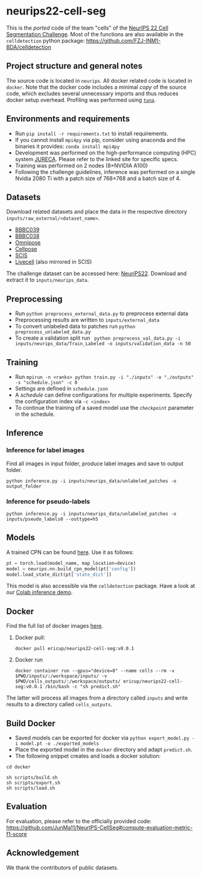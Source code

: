 # neurips22-cell-seg

This is the _ported_ code of the team "cells" of the [NeurIPS 22 Cell Segmentation Challenge](https://neurips22-cellseg.grand-challenge.org/).
Most of the functions are also available in the `celldetection` python package: https://github.com/FZJ-INM1-BDA/celldetection

## Project structure and general notes
The source code is located in `neurips`.
All docker related code is located in `docker`.
Note that the docker code includes a minimal _copy_ of the source code, which excludes several unnecessary imports and thus reduces docker setup overhead.
Profiling was performed using [`tuna`](https://github.com/nschloe/tuna).

## Environments and requirements
- Run `pip install -r requirements.txt` to install requirements.
- If you cannot install `mpi4py` via pip, consider using anaconda and the binaries it provides: `conda install mpi4py`
- Development was performed on the high-performance computing (HPC) system [JURECA](https://apps.fz-juelich.de/jsc/hps/jureca/configuration.html). Please refer to the linked site for specific specs.
- Training was performed on 2 nodes (8×NVIDIA A100)
- Following the challenge guidelines, inference was performed on a single Nvidia 2080 Ti with a patch size of 768×768 and a batch size of 4.

## Datasets
Download related datasets and place the data in the respective directory `inputs/raw_external/<dataset_name>`.
- [BBBC039](https://bbbc.broadinstitute.org/BBBC039)
- [BBBC038](https://bbbc.broadinstitute.org/BBBC038)
- [Omnipose](https://www.cellpose.org/dataset_omnipose)
- [Cellpose](https://www.cellpose.org/dataset)
- [SCIS](https://www.kaggle.com/competitions/sartorius-cell-instance-segmentation)
- [Livecell](https://github.com/sartorius-research/LIVECell) (also mirrored in SCIS)

The challenge dataset can be accessed here: [NeuriPS22](https://neurips22-cellseg.grand-challenge.org/dataset/).
Download and extract it to `inputs/neurips_data`.

## Preprocessing
- Run `python preprocess_external_data.py` to preprocess external data
- Preprocessing results are written to `inputs/external_data`
- To convert unlabeled data to patches run `python preprocess_unlabeled_data.py`
- To create a validation split run ` python preprocess_val_data.py -i inputs/neurips_data/Train_Labeled -o inputs/validation_data -n 50` 

## Training
- Run `mpirun -n <ranks> python train.py -i "./inputs" -o "./outputs" -s "schedule.json" -c 0`
- Settings are defined in `schedule.json`
- A _schedule_ can define configurations for multiple experiments. Specify the configuration index via `-c <index>`
- To continue the training of a saved model use the `checkpoint` parameter in the schedule.

## Inference

### Inference for label images
Find all images in input folder, produce label images and save to output folder.
```
python inference.py -i inputs/neurips_data/unlabeled_patches -o output_folder
```

### Inference for pseudo-labels
```
python inference.py -i inputs/neurips_data/unlabeled_patches -o inputs/pseudo_labels0 --outtype=h5
```

## Models
A trained CPN can be found [here](https://celldetection.org/torch/models/ginoro.pt).
Use it as follows:
```python
pt = torch.load(model_name, map_location=device)
model = neurips.nn.build_cpn_model(pt['config'])
model.load_state_dict(pt['state_dict'])
```
This model is also accessible via the `celldetection` package.
Have a look at our [Colab inference demo](https://colab.research.google.com/drive/1Ycc2X131lmlU50Ds8iz8o0KSgLWDjO9H).

## Docker
Find the full list of docker images [here](https://hub.docker.com/repository/docker/ericup/neurips22-cell-seg/tags?page=1&ordering=last_updated).

1. Docker pull:
    ```
    docker pull ericup/neurips22-cell-seg:v0.0.1
    ```
2. Docker run
    ```
    docker container run --gpus="device=0" --name cells --rm -v $PWD/inputs/:/workspace/inputs/ -v $PWD/cells_outputs/:/workspace/outputs/ ericup/neurips22-cell-seg:v0.0.1 /bin/bash -c "sh predict.sh"
    ```
The latter will process all images from a directory called `inputs` and write results to a directory called `cells_outputs`.

## Build Docker
- Saved models can be exported for docker via `python export_model.py -i model.pt -o ./exported_models`
- Place the exported model in the `docker` directory and adapt `predict.sh`.
- The following snippet creates and loads a docker solution:
```
cd docker

sh scripts/build.sh
sh scripts/export.sh
sh scripts/load.sh
```

## Evaluation
For evaluation, please refer to the officially provided code: https://github.com/JunMa11/NeurIPS-CellSeg#compute-evaluation-metric-f1-score

## Acknowledgement
We thank the contributors of public datasets.
